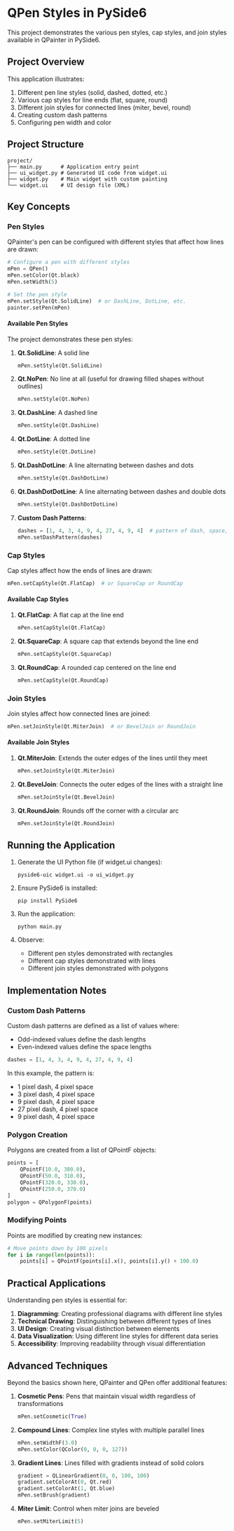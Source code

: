 # QPen Styles in PySide6

This project demonstrates the various pen styles, cap styles, and join styles available in QPainter in PySide6.

## Project Overview

This application illustrates:
1. Different pen line styles (solid, dashed, dotted, etc.)
2. Various cap styles for line ends (flat, square, round)
3. Different join styles for connected lines (miter, bevel, round)
4. Creating custom dash patterns
5. Configuring pen width and color

## Project Structure

```
project/
├── main.py      # Application entry point
├── ui_widget.py # Generated UI code from widget.ui
├── widget.py    # Main widget with custom painting
└── widget.ui    # UI design file (XML)
```

## Key Concepts

### Pen Styles

QPainter's pen can be configured with different styles that affect how lines are drawn:

```python
# Configure a pen with different styles
mPen = QPen()
mPen.setColor(Qt.black)
mPen.setWidth(5)

# Set the pen style
mPen.setStyle(Qt.SolidLine)  # or DashLine, DotLine, etc.
painter.setPen(mPen)
```

#### Available Pen Styles

The project demonstrates these pen styles:

1. **Qt.SolidLine**: A solid line
   ```python
   mPen.setStyle(Qt.SolidLine)
   ```

2. **Qt.NoPen**: No line at all (useful for drawing filled shapes without outlines)
   ```python
   mPen.setStyle(Qt.NoPen)
   ```

3. **Qt.DashLine**: A dashed line
   ```python
   mPen.setStyle(Qt.DashLine)
   ```

4. **Qt.DotLine**: A dotted line
   ```python
   mPen.setStyle(Qt.DotLine)
   ```

5. **Qt.DashDotLine**: A line alternating between dashes and dots
   ```python
   mPen.setStyle(Qt.DashDotLine)
   ```

6. **Qt.DashDotDotLine**: A line alternating between dashes and double dots
   ```python
   mPen.setStyle(Qt.DashDotDotLine)
   ```

7. **Custom Dash Patterns**:
   ```python
   dashes = [1, 4, 3, 4, 9, 4, 27, 4, 9, 4]  # pattern of dash, space, dash, space...
   mPen.setDashPattern(dashes)
   ```

### Cap Styles

Cap styles affect how the ends of lines are drawn:

```python
mPen.setCapStyle(Qt.FlatCap)  # or SquareCap or RoundCap
```

#### Available Cap Styles

1. **Qt.FlatCap**: A flat cap at the line end
   ```python
   mPen.setCapStyle(Qt.FlatCap)
   ```

2. **Qt.SquareCap**: A square cap that extends beyond the line end
   ```python
   mPen.setCapStyle(Qt.SquareCap)
   ```

3. **Qt.RoundCap**: A rounded cap centered on the line end
   ```python
   mPen.setCapStyle(Qt.RoundCap)
   ```

### Join Styles

Join styles affect how connected lines are joined:

```python
mPen.setJoinStyle(Qt.MiterJoin)  # or BevelJoin or RoundJoin
```

#### Available Join Styles

1. **Qt.MiterJoin**: Extends the outer edges of the lines until they meet
   ```python
   mPen.setJoinStyle(Qt.MiterJoin)
   ```

2. **Qt.BevelJoin**: Connects the outer edges of the lines with a straight line
   ```python
   mPen.setJoinStyle(Qt.BevelJoin)
   ```

3. **Qt.RoundJoin**: Rounds off the corner with a circular arc
   ```python
   mPen.setJoinStyle(Qt.RoundJoin)
   ```

## Running the Application

1. Generate the UI Python file (if widget.ui changes):
   ```
   pyside6-uic widget.ui -o ui_widget.py
   ```

2. Ensure PySide6 is installed:
   ```
   pip install PySide6
   ```

3. Run the application:
   ```
   python main.py
   ```

4. Observe:
   - Different pen styles demonstrated with rectangles
   - Different cap styles demonstrated with lines
   - Different join styles demonstrated with polygons

## Implementation Notes

### Custom Dash Patterns

Custom dash patterns are defined as a list of values where:
- Odd-indexed values define the dash lengths
- Even-indexed values define the space lengths

```python
dashes = [1, 4, 3, 4, 9, 4, 27, 4, 9, 4]
```

In this example, the pattern is:
- 1 pixel dash, 4 pixel space
- 3 pixel dash, 4 pixel space
- 9 pixel dash, 4 pixel space
- 27 pixel dash, 4 pixel space
- 9 pixel dash, 4 pixel space

### Polygon Creation

Polygons are created from a list of QPointF objects:

```python
points = [
    QPointF(10.0, 380.0),
    QPointF(50.0, 310.0),
    QPointF(320.0, 330.0),
    QPointF(250.0, 370.0)
]
polygon = QPolygonF(points)
```

### Modifying Points

Points are modified by creating new instances:

```python
# Move points down by 100 pixels
for i in range(len(points)):
    points[i] = QPointF(points[i].x(), points[i].y() + 100.0)
```


## Practical Applications

Understanding pen styles is essential for:

1. **Diagramming**: Creating professional diagrams with different line styles
2. **Technical Drawing**: Distinguishing between different types of lines
3. **UI Design**: Creating visual distinction between elements
4. **Data Visualization**: Using different line styles for different data series
5. **Accessibility**: Improving readability through visual differentiation

## Advanced Techniques

Beyond the basics shown here, QPainter and QPen offer additional features:

1. **Cosmetic Pens**: Pens that maintain visual width regardless of transformations
   ```python
   mPen.setCosmetic(True)
   ```

2. **Compound Lines**: Complex line styles with multiple parallel lines
   ```python
   mPen.setWidthF(3.0)
   mPen.setColor(QColor(0, 0, 0, 127))
   ```

3. **Gradient Lines**: Lines filled with gradients instead of solid colors
   ```python
   gradient = QLinearGradient(0, 0, 100, 100)
   gradient.setColorAt(0, Qt.red)
   gradient.setColorAt(1, Qt.blue)
   mPen.setBrush(gradient)
   ```

4. **Miter Limit**: Control when miter joins are beveled
   ```python
   mPen.setMiterLimit(5)
   ```